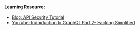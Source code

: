 
#### Learning Resource:

  * [Blog: API Security Tutorial](https://medium.com/@d0znpp/api-security-tutorial-df1eccdde180)  
  * [Youtube: Indroduction to GraphQL Part 2- Hacking Simplified](https://www.youtube.com/watch?v=YA-mL9Z8SNI)  
